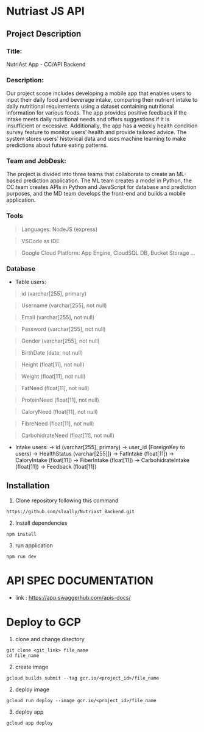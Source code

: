 # Nutriast JS API

## Project Description
### Title:
NutriAst App - CC/API Backend
### Description:
Our project scope includes developing a mobile app that enables users to input their daily food and beverage intake, comparing their nutrient intake to daily nutritional requirements using a dataset containing nutritional information for various foods. The app provides positive feedback if the intake meets daily nutritional needs and offers suggestions if it is insufficient or excessive. Additionally, the app has a weekly health condition survey feature to monitor users' health and provide tailored advice. The system stores users' historical data and uses machine learning to make predictions about future eating patterns.
### Team and JobDesk:
The project is divided into three teams that collaborate to create an ML-based prediction application. The ML team creates a model in Python, the CC team creates APIs in Python and JavaScript for database and prediction purposes, and the MD team develops the front-end and builds a mobile application.
### Tools
> Languages: NodeJS (express)

> VSCode as IDE

> Google Cloud Platform: App Engine, CloudSQL DB, Bucket Storage
...
### Database
- Table users:
> id (varchar[255], primary)

> Username (varchar[255], not null)

> Email (varchar[255], not null)

> Password (varchar[255], not null)

> Gender (varchar[255], not null)

> BirthDate (date, not null)

> Height (float[11], not null)

> Weight (float[11], not null)

> FatNeed (float[11], not null)

> ProteinNeed (float[11], not null)

> CaloryNeed (float[11], not null)

> FibreNeed (float[11], not null)

> CarbohidrateNeed (float[11], not null)

- Intake users:
-> id (varchar[255], primary)
-> user_id (ForeignKey to users)
-> HealthStatus (varchar[255]])
-> FatIntake (float[11])
-> CaloryIntake (float[11])
-> FiberIntake (float[11])
-> CarbohidrateIntake (float[11])
-> Feedback (float[11])


## Installation
1. Clone repository following this command
```
https://github.com/slvally/Nutriast_Backend.git
```
2. Install dependencies
```
npm install
```
3. run application 
```
npm run dev
```

# API SPEC DOCUMENTATION
- link : https://app.swaggerhub.com/apis-docs/

# Deploy to GCP
1. clone and change directory
```
git clone <git_link> file_name
cd file_name
```
2. create image
```
gcloud builds submit --tag gcr.io/<project_id>/file_name
```
2. deploy image
```
gcloud run deploy --image gcr.io/<project_id>/file_name
```
3. deploy app
```
gcloud app deploy
```

